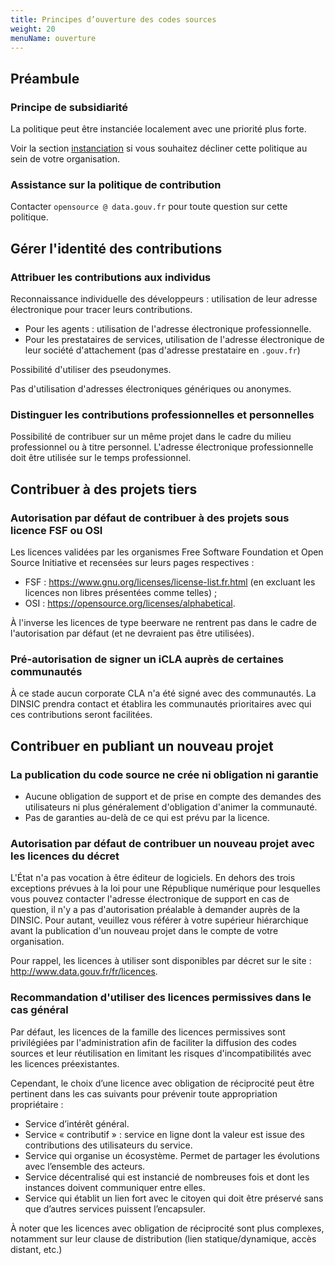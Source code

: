 ```yaml
---
title: Principes d’ouverture des codes sources
weight: 20 
menuName: ouverture
---
```


## Préambule

### Principe de subsidiarité

La politique peut être instanciée localement avec une priorité plus forte.

Voir la section [instanciation](Instanciation.md) si vous souhaitez décliner cette politique au sein de votre organisation.

### Assistance sur la politique de contribution

Contacter `opensource @ data.gouv.fr` pour toute question sur cette politique.

## Gérer l'identité des contributions
### Attribuer les contributions aux individus

Reconnaissance individuelle des développeurs : utilisation de leur adresse électronique pour tracer leurs contributions.

 * Pour les agents : utilisation de l'adresse électronique professionnelle.
 * Pour les prestataires de services, utilisation de l'adresse électronique de leur société d'attachement (pas d'adresse prestataire en `.gouv.fr`)

Possibilité d'utiliser des pseudonymes.

Pas d'utilisation d'adresses électroniques génériques ou anonymes.
 
### Distinguer les contributions professionnelles et personnelles

Possibilité de contribuer sur un même projet dans le cadre du milieu professionnel ou à titre personnel. L'adresse électronique professionnelle doit être utilisée sur le temps professionnel.

## Contribuer à des projets tiers

### Autorisation par défaut de contribuer à des projets sous licence FSF ou OSI

Les licences validées par les organismes Free Software Foundation et Open Source Initiative et recensées sur leurs pages respectives :

 * FSF : https://www.gnu.org/licenses/license-list.fr.html (en excluant les licences non libres présentées comme telles) ;
 * OSI : https://opensource.org/licenses/alphabetical.

À l'inverse les licences de type beerware ne rentrent pas dans le cadre de l'autorisation par défaut (et ne devraient pas être utilisées).

### Pré-autorisation de signer un iCLA auprès de certaines communautés

À ce stade aucun corporate CLA n'a été signé avec des communautés. La DINSIC prendra contact et établira les communautés prioritaires avec qui ces contributions seront facilitées.

## Contribuer en publiant un nouveau projet

### La publication du code source ne crée ni obligation ni garantie

* Aucune obligation de support et de prise en compte des demandes des utilisateurs ni plus généralement d'obligation d'animer la communauté. 
* Pas de garanties au-delà de ce qui est prévu par la licence.

### Autorisation par défaut de contribuer un nouveau projet avec les licences du décret

L'État n'a pas vocation à être éditeur de logiciels. En dehors des trois exceptions prévues à la loi pour une République numérique pour lesquelles vous pouvez contacter l'adresse électronique de support en cas de question, il n'y a pas d'autorisation préalable à demander auprès de la DINSIC. Pour autant, veuillez vous référer à votre supérieur hiérarchique avant la publication d'un nouveau projet dans le compte de votre organisation.

Pour rappel, les licences à utiliser sont disponibles par décret sur le site : http://www.data.gouv.fr/fr/licences.

### Recommandation d'utiliser des licences permissives dans le cas général

Par défaut, les licences de la famille des licences permissives sont privilégiées par l'administration afin de faciliter la diffusion des codes sources et leur réutilisation en limitant les risques d'incompatibilités avec les licences préexistantes.

Cependant, le choix d’une licence avec obligation de réciprocité peut être pertinent dans les cas suivants pour prévenir toute appropriation propriétaire :

 *	Service d’intérêt général.
 *	Service « contributif » : service en ligne dont la valeur est issue des contributions des utilisateurs du service. 
 *	Service qui organise un écosystème. Permet de partager les évolutions avec l’ensemble des acteurs.
 *	Service décentralisé qui est instancié de nombreuses fois et dont les instances doivent communiquer entre elles.
 *	Service qui établit un lien fort avec le citoyen qui doit être préservé sans que d’autres services puissent l’encapsuler.

À noter que les licences avec obligation de réciprocité sont plus complexes, notamment sur leur clause de distribution (lien statique/dynamique, accès distant, etc.)
